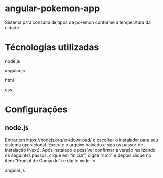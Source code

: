 # angular-pokemon-app

Sistema para consulta de tipos de pokemon conforme a temperatura da cidade.

# Técnologias utilizadas

<p>node.js</p>

<p>angular.js</p>

<p>html</p>

<p>css</p>

# Configurações

## node.js
Entrar em https://nodejs.org/en/download/ e escolher o instalador para seu sistema operacional.
Execute o arquivo baixado e siga os passos de instalação (Next).
Após instalado é possível confirmar a versão realizando os seguintes passos: clique em “iniciar”, digite “cmd” e depois clique no item “Prompt de Comando”) e digite node -v

<p>angular.js</p>
